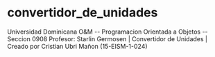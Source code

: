 # convertidor_de_unidades
Universidad Dominicana O&amp;M -- Programacion Orientada a Objetos -- Seccion 0908 Profesor: Starlin Germosen | Convertidor de Unidades | Creado por  Cristian Ubri Mañon (15-EISM-1-024)

